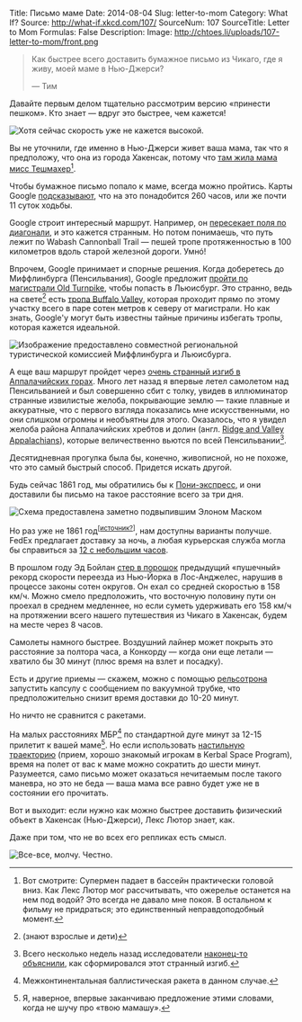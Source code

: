 Title: Письмо маме
Date: 2014-08-04
Slug: letter-to-mom
Category: What If?
Source: http://what-if.xkcd.com/107/
SourceNum: 107
SourceTitle: Letter to Mom
Formulas: False
Description: 
Image: http://chtoes.li/uploads/107-letter-to-mom/front.png

> Как быстрее всего доставить бумажное письмо из Чикаго, где я живу, моей маме в Нью-Джерси?
>
> — Тим

Давайте первым делом тщательно рассмотрим версию «принести пешком». Кто знает — вдруг это быстрее, чем кажется!

![](/uploads/107-letter-to-mom/walk.png "Хотя сейчас скорость уже не кажется высокой.")

Вы не уточнили, где именно в Нью-Джерси живет ваша мама, так что я предположу, что она из города Хакенсак, потому что [там жила мама мисс Тешмахер](https://www.youtube.com/watch?v=uN-tonQMgHc)[^1].

[^1]: Вот смотрите: Супермен падает в бассейн практически головой вниз. Как Лекс Лютор мог рассчитывать, что ожерелье останется на нем под водой? Это всегда не давало мне покоя. В остальном к фильму не придраться; это единственный неправдоподобный момент.

Чтобы бумажное письмо попало к маме, всегда можно пройтись. Карты Google [подсказывают](https://www.google.com/maps/dir/Chicago,+IL/Hackensack,+NJ/@41.009593,-89.6628229,5z/data=!4m19!4m18!1m10!1m1!1s0x880e2c3cd0f4cbed:0xafe0a6ad09c0c000!2m2!1d-87.6297982!2d41.8781136!3m4!1m2!1d-80.6378602!2d41.237811!3s0x8833dd49a12b0ac9:0x2efab33dfb2087f6!1m5!1m1!1s0x89c2fa1bb7efde49:0x420aad8868dd16d7!2m2!1d-74.0434736!2d40.8859325!3e2), что на это понадобится 260 часов, или же почти 11 суток ходьбы.

Google строит интересный маршрут. Например, он [пересекает поля по диагонали](https://www.google.com/maps/dir/Chicago,+IL/Hackensack,+NJ/@41.5606636,-84.2575496,13z/data=!4m19!4m18!1m10!1m1!1s0x880e2c3cd0f4cbed:0xafe0a6ad09c0c000!2m2!1d-87.6297982!2d41.8781136!3m4!1m2!1d-80.6378602!2d41.237811!3s0x8833dd49a12b0ac9:0x2efab33dfb2087f6!1m5!1m1!1s0x89c2fa1bb7efde49:0x420aad8868dd16d7!2m2!1d-74.0434736!2d40.8859325!3e2), и это кажется странным. Но потом понимаешь, что путь лежит по Wabash Cannonball Trail — пешей тропе протяженностью в 100 километров вдоль старой железной дороги. Умнó!

Впрочем, Google принимает и спорные решения. Когда доберетесь до Миффлинбурга (Пенсильвания), Google предложит [пройти по магистрали Old Turnpike](https://www.google.com/maps/dir/Chicago,+IL/Hackensack,+NJ/@40.9449167,-76.9704374,16535m/data=!3m1!1e3!4m19!4m18!1m10!1m1!1s0x880e2c3cd0f4cbed:0xafe0a6ad09c0c000!2m2!1d-87.6297982!2d41.8781136!3m4!1m2!1d-80.6378602!2d41.237811!3s0x8833dd49a12b0ac9:0x2efab33dfb2087f6!1m5!1m1!1s0x89c2fa1bb7efde49:0x420aad8868dd16d7!2m2!1d-74.0434736!2d40.8859325!3e2), чтобы попасть в Льюисбург. Это странно, ведь на свете[^2] есть [тропа Buffalo Valley](http://www.bvrt.org/), которая проходит прямо по этому участку всего в паре сотен метров к северу от магистрали. Но как знать, Google'у могут быть известны тайные причины избегать тропы, которая кажется идеальной.

[^2]: (знают взрослые и дети)

![](/uploads/107-letter-to-mom/ghosts_ru.png "Изображение предоставлено совместной региональной туристической комиссией Миффлинбурга и Льюисбурга.")

А еще ваш маршрут пройдет через [очень странный изгиб в Аппалачийских горах](https://www.google.com/maps/dir/Chicago,+IL/Hackensack,+NJ/@40.5625025,-77.4214882,128819m/data=!3m1!1e3!4m14!4m13!1m5!1m1!1s0x880e2c3cd0f4cbed:0xafe0a6ad09c0c000!2m2!1d-87.6297982!2d41.8781136!1m5!1m1!1s0x89c2fa1bb7efde49:0x420aad8868dd16d7!2m2!1d-74.0434736!2d40.8859325!3e2). Много лет назад я впервые летел самолетом над Пенсильванией и был совершенно сбит с толку, увидев в иллюминатор странные извилистые желоба, покрывающие землю — такие плавные и аккуратные, что с первого взгляда показались мне искусственными, но они слишком огромны и необъятны для этого. Оказалось, что я увидел желоба района Аппалачийских хребтов и долин (англ. [Ridge and Valley Appalachians](https://en.wikipedia.org/wiki/Ridge-and-Valley_Appalachians)), которые величественно вьются по всей Пенсильвании[^3].

[^3]: Всего несколько недель назад исследователи [наконец-то объяснили](http://www.rochester.edu/newscenter/the-bend-in-the-appalachian-mountain-chain-is-finally-explained/), как сформировался этот странный изгиб.

Десятидневная прогулка была бы, конечно, живописной, но не похоже, что это самый быстрый способ. Придется искать другой.

Будь сейчас 1861 год, мы обратились бы к [Пони-экспресс](https://ru.wikipedia.org/wiki/Пони-экспресс), и они доставили бы письмо на такое расстояние всего за три дня.

![](/uploads/107-letter-to-mom/elon_ru.png "Схема предоставлена заметно подвыпившим Элоном Маском")

Но раз уже не 1861 год<sup>[[источник?](http://ru.wikipedia.org/wiki/Ионный_источник)]</sup>, нам доступны варианты получше. FedEx предлагает доставку за ночь, а любая курьерская служба могла бы справиться за [12 с небольшим часов](https://www.google.com/maps/dir/Chicago,+IL/Hackensack,+NJ/@40.5788184,-89.6721228,5z/data=!3m1!4b1!4m14!4m13!1m5!1m1!1s0x880e2c3cd0f4cbed:0xafe0a6ad09c0c000!2m2!1d-87.6297982!2d41.8781136!1m5!1m1!1s0x89c2fa1bb7efde49:0x420aad8868dd16d7!2m2!1d-74.0434736!2d40.8859325!3e0).

В прошлом году Эд Бойлан [стер в порошок](http://jalopnik.com/meet-the-guy-who-drove-across-the-u-s-in-a-record-28-h-1454092837) предыдущий «пушечный» рекорд скорости переезда из Нью-Йорка в Лос-Анджелес, нарушив в процессе законы сотен округов. Он ехал со средней скоростью в 158 км/ч. Можно смело предположить, что восточную половину пути он проехал в среднем медленнее, но если суметь удерживать его 158 км/ч на протяжении всего нашего путешествия из Чикаго в Хакенсак, будем на месте через 8 часов.

Самолеты намного быстрее. Воздушний лайнер может покрыть это расстояние за полтора часа, а Конкорду — когда они еще летали — хватило бы 30 минут (плюс время на взлет и посадку).

Есть и другие приемы — скажем, можно с помощью [рельсотрона](http://www.popsci.com/technology/article/2010-12/video-new-navy-railgun-test-sets-new-record-launching-metal-bullet-mach-7-speeds) запустить капсулу с сообщением по вакуумной трубке, что предположительно снизит время доставки до 10-20 минут.

Но ничто не сравнится с ракетами.

На малых расстояниях МБР[^4] по стандартной дуге минут за 12-15 прилетит к вашей маме[^5]. Но если использовать [настильную траекторию](https://www.princeton.edu/sgs/publications/sgs/pdf/3_1-2gronlund.pdf) (прием, хорошо знакомый игрокам в Kerbal Space Program), время на полет от вас к маме можно сократить до шести минут. Разумеется, само письмо может оказаться нечитаемым после такого маневра, но это не беда — ваша мама все равно будет уже не в состоянии его прочитать.

[^4]: Межконтинентальная баллистическая ракета в данном случае.
[^5]: Я, наверное, впервые заканчиваю предложение этими словами, когда не шучу про «твою мамашу».

Вот и выходит: если нужно как можно быстрее доставить физический объект в Хакенсак (Нью-Джерси), Лекс Лютор знает, как.

Даже при том, что не во всех его репликах есть смысл.

![](/uploads/107-letter-to-mom/lex_ru.png "Все-все, молчу. Честно.")
